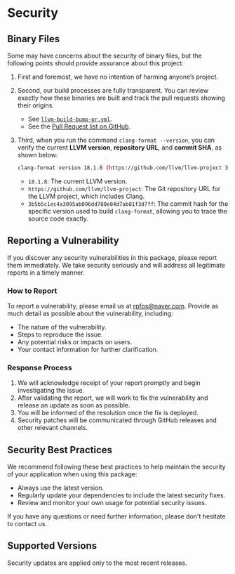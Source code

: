 # Security

## Binary Files

Some may have concerns about the security of binary files, but the following points should provide assurance about this project:

1. First and foremost, we have no intention of harming anyone’s project.

1. Second, our build processes are fully transparent. You can review exactly how these binaries are built and track the pull requests showing their origins.

    - See [`llvm-build-bump-pr.yml`](https://github.com/lumirlumir/npm-clang-format-node/blob/main/.github/workflows/llvm-build-bump-pr.yml).
    - See the [Pull Request list on GitHub](https://github.com/lumirlumir/npm-clang-format-node/pulls?q=is%3Apr+%28deps%29%3A+bump+LLVM+from).

1. Third, when you run the command `clang-format --version`, you can verify the current **LLVM version**, **repository URL**, and **commit SHA**, as shown below:

    ```bash
    clang-format version 18.1.8 (https://github.com/llvm/llvm-project 3b5b5c1ec4a3095ab096dd780e84d7ab81f3d7ff)
    ```

    - `18.1.8`: The current LLVM version.
    - `https://github.com/llvm/llvm-project`: The Git repository URL for the LLVM project, which includes Clang.
    - `3b5b5c1ec4a3095ab096dd780e84d7ab81f3d7ff`: The commit hash for the specific version used to build `clang-format`, allowing you to trace the source code exactly.

## Reporting a Vulnerability

If you discover any security vulnerabilities in this package, please report them immediately. We take security seriously and will address all legitimate reports in a timely manner.

### How to Report

To report a vulnerability, please email us at <rpfos@naver.com>. Provide as much detail as possible about the vulnerability, including:

- The nature of the vulnerability.
- Steps to reproduce the issue.
- Any potential risks or impacts on users.
- Your contact information for further clarification.

### Response Process

1. We will acknowledge receipt of your report promptly and begin investigating the issue.
1. After validating the report, we will work to fix the vulnerability and release an update as soon as possible.
1. You will be informed of the resolution once the fix is deployed.
1. Security patches will be communicated through GitHub releases and other relevant channels.

## Security Best Practices

We recommend following these best practices to help maintain the security of your application when using this package:

- Always use the latest version.
- Regularly update your dependencies to include the latest security fixes.
- Review and monitor your own usage for potential security issues.

If you have any questions or need further information, please don't hesitate to contact us.

## Supported Versions

Security updates are applied only to the most recent releases.
